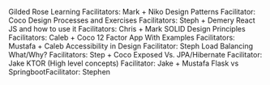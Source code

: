 Gilded Rose Learning Facilitators: Mark + Niko
Design Patterns Facilitator: Coco
Design Processes and Exercises Facilitators: Steph + Demery
React JS and how to use it Facilitators: Chris + Mark
SOLID Design Principles Facilitators: Caleb + Coco
12 Factor App With Examples Facilitators: Mustafa + Caleb
Accessibility in Design Facilitator: Steph
Load Balancing What/Why? Facilitators: Step + Coco
Exposed Vs. JPA/Hibernate Facilitator: Jake
KTOR (High level concepts) Facilitator: Jake + Mustafa
Flask vs SpringbootFacilitator: Stephen